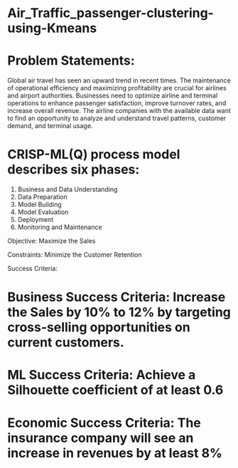 # Air_Traffic_passenger-clustering-using-Kmeans

# Problem Statements:
Global air travel has seen an upward trend in recent times. The maintenance of operational efficiency and maximizing profitability are crucial for airlines and airport authorities. Businesses need to optimize airline and terminal operations to enhance passenger satisfaction, improve turnover rates, and increase overall revenue. 
The airline companies with the available data want to find an opportunity to analyze and understand travel patterns, customer demand, and terminal usage.

# CRISP-ML(Q) process model describes six phases:
1. Business and Data Understanding
2. Data Preparation
3. Model Building
4. Model Evaluation
5. Deployment
6. Monitoring and Maintenance

Objective: Maximize the Sales 

Constraints: Minimize the Customer Retention

Success Criteria: 

# Business Success Criteria: Increase the Sales by 10% to 12% by targeting cross-selling opportunities on current customers.

# ML Success Criteria: Achieve a Silhouette coefficient of at least 0.6

# Economic Success Criteria: The insurance company will see an increase in revenues by at least 8% 
